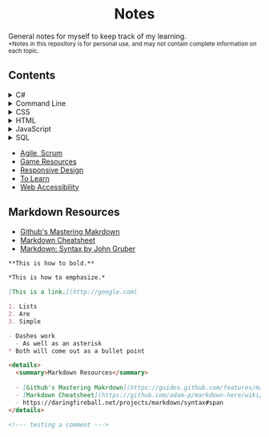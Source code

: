 
<h1 align="center">Notes</h1>
  
General notes for myself to keep track of my learning.  
<sup>*Notes in this repository is for personal use, and may not contain complete information on each topic.</sup>


## Contents

<details>
  <summary>C#</summary>

</details>
<details>
  <summary>Command Line</summary>

  - [Exercises](https://github.com/kiyunkim/notes/blob/master/command%20line/exercises.md)
  - [Resources](https://github.com/kiyunkim/notes/blob/master/command%20line/resources.md)
  - [Vocab](https://github.com/kiyunkim/notes/blob/master/command%20line/vocab.md)
</details>
<details>
  <summary>CSS</summary>

- [LESS](https://github.com/kiyunkim/notes/blob/master/css/less.md)
- [SASS](https://github.com/kiyunkim/notes/blob/master/css/sass.md)
</details>
<details>
  <summary>HTML</summary>

  - Elements
  - Headings
  - Resources
</details>
<details>
  <summary>JavaScript</summary>

  - [AngularJS](https://github.com/kiyunkim/notes/blob/master/javascript/angular)
  - [JSON, AJAX](https://github.com/kiyunkim/notes/tree/master/javascript/ajax%2Cjson)
  - Basics
  - Objects
  - Design Patterns
</details>
<details>
  <summary>SQL</summary>

  - Commands
  - Notes
</details>

- [Agile, Scrum](https://github.com/kiyunkim/notes/blob/master/agile-scrum.md)
- [Game Resources](https://github.com/kiyunkim/notes/blob/master/game-resources.md)
- [Responsive Design](https://github.com/kiyunkim/notes/blob/master/responsive-design.md)
- [To Learn](https://github.com/kiyunkim/notes/blob/master/to-learn.md)
- [Web Accessibility](https://github.com/kiyunkim/notes/blob/master/web-accessibility.md)
  
## Markdown Resources
  
  - [Github's Mastering Makrdown](https://guides.github.com/features/mastering-markdown/)
  - [Markdown Cheatsheet](https://github.com/adam-p/markdown-here/wiki/Markdown-Cheatsheet)
  - [Markdown: Syntax by John Gruber](https://daringfireball.net/projects/markdown/syntax#span)


```md
**This is how to bold.**

*This is how to emphasize.*

[This is a link.](http://google.com)

1. Lists
2. Are
3. Simple

- Dashes work
  - As well as an asterisk
* Both will come out as a bullet point

<details>
  <summary>Markdown Resources</summary>
  
  - [Github's Mastering Makrdown](https://guides.github.com/features/mastering-markdown/)
  - [Markdown Cheatsheet](https://github.com/adam-p/markdown-here/wiki/Markdown-Cheatsheet)
  - https://daringfireball.net/projects/markdown/syntax#span
</details>

<!--- testing a comment --->
```
